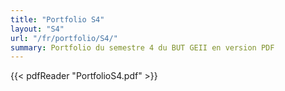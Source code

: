 ```yaml
---
title: "Portfolio S4"
layout: "S4"
url: "/fr/portfolio/S4/"
summary: Portfolio du semestre 4 du BUT GEII en version PDF
---
```

{{< pdfReader "PortfolioS4.pdf" >}}